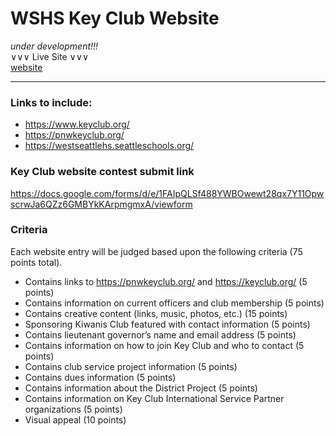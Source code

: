 # WSHS Key Club Website 

*under development!!!* \
∨∨∨ Live Site ∨∨∨ \
[website](https://chwrd.github.io/WSHS-Key-Club/)


---

### Links to include:
- https://www.keyclub.org/
- https://pnwkeyclub.org/
- https://westseattlehs.seattleschools.org/


### Key Club website contest submit link
https://docs.google.com/forms/d/e/1FAIpQLSf488YWBOwewt28qx7Y11OpwscrwJa6QZz6GMBYkKArpmgmxA/viewform


### Criteria
Each website entry will be judged based upon the following criteria (75 points total).

- Contains links to https://pnwkeyclub.org/ and https://keyclub.org/ (5 points)
- Contains information on current officers and club membership (5 points)
- Contains creative content (links, music, photos, etc.) (15 points)
- Sponsoring Kiwanis Club featured with contact information (5 points)
- Contains lieutenant governor’s name and email address (5 points)
- Contains information on how to join Key Club and who to contact (5 points)
- Contains club service project information (5 points)
- Contains dues information (5 points)
- Contains information about the District Project (5 points)
- Contains information on Key Club International Service Partner organizations (5 points)
- Visual appeal (10 points)
